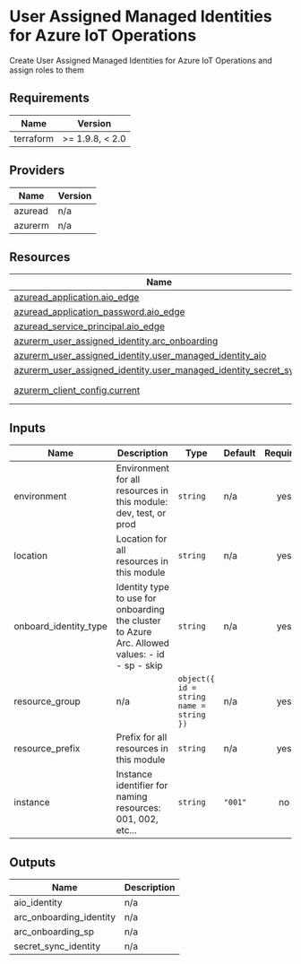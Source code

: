 <!-- BEGIN_TF_DOCS -->
<!-- markdown-table-prettify-ignore-start -->
# User Assigned Managed Identities for Azure IoT Operations

Create User Assigned Managed Identities for Azure IoT Operations and assign roles to them

## Requirements

| Name | Version |
|------|---------|
| terraform | >= 1.9.8, < 2.0 |

## Providers

| Name | Version |
|------|---------|
| azuread | n/a |
| azurerm | n/a |

## Resources

| Name | Type |
|------|------|
| [azuread_application.aio_edge](https://registry.terraform.io/providers/hashicorp/azuread/latest/docs/resources/application) | resource |
| [azuread_application_password.aio_edge](https://registry.terraform.io/providers/hashicorp/azuread/latest/docs/resources/application_password) | resource |
| [azuread_service_principal.aio_edge](https://registry.terraform.io/providers/hashicorp/azuread/latest/docs/resources/service_principal) | resource |
| [azurerm_user_assigned_identity.arc_onboarding](https://registry.terraform.io/providers/hashicorp/azurerm/latest/docs/resources/user_assigned_identity) | resource |
| [azurerm_user_assigned_identity.user_managed_identity_aio](https://registry.terraform.io/providers/hashicorp/azurerm/latest/docs/resources/user_assigned_identity) | resource |
| [azurerm_user_assigned_identity.user_managed_identity_secret_sync](https://registry.terraform.io/providers/hashicorp/azurerm/latest/docs/resources/user_assigned_identity) | resource |
| [azurerm_client_config.current](https://registry.terraform.io/providers/hashicorp/azurerm/latest/docs/data-sources/client_config) | data source |

## Inputs

| Name | Description | Type | Default | Required |
|------|-------------|------|---------|:--------:|
| environment | Environment for all resources in this module: dev, test, or prod | `string` | n/a | yes |
| location | Location for all resources in this module | `string` | n/a | yes |
| onboard\_identity\_type | Identity type to use for onboarding the cluster to Azure Arc.  Allowed values:  - id - sp - skip | `string` | n/a | yes |
| resource\_group | n/a | ```object({ id = string name = string })``` | n/a | yes |
| resource\_prefix | Prefix for all resources in this module | `string` | n/a | yes |
| instance | Instance identifier for naming resources: 001, 002, etc... | `string` | `"001"` | no |

## Outputs

| Name | Description |
|------|-------------|
| aio\_identity | n/a |
| arc\_onboarding\_identity | n/a |
| arc\_onboarding\_sp | n/a |
| secret\_sync\_identity | n/a |
<!-- markdown-table-prettify-ignore-end -->
<!-- END_TF_DOCS -->
